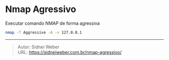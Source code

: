 # Nmap Agressivo

Executar comando NMAP de forma agressiva

```bash
nmap -T Aggressive -A -v 127.0.0.1
```


---

> Autor: Sidnei Weber  
> URL: https://sidneiweber.com.br/nmap-agressivo/  

